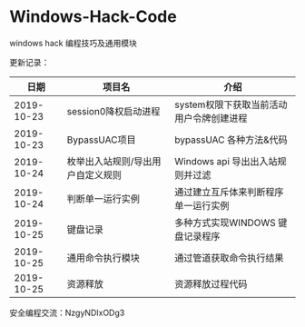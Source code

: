 # Windows-Hack-Code
 windows hack 编程技巧及通用模块

 更新记录：

日期 | 项目名 |  介绍  
-|-|-
2019-10-23 | session0降权启动进程  | system权限下获取当前活动用户令牌创建进程 |
2019-10-23 | BypassUAC项目 | bypassUAC 各种方法&代码 |
2019-10-24 | 枚举出入站规则/导出用户自定义规则 | Windows api 导出出入站规则并过滤 |
2019-10-24 | 判断单一运行实例 | 通过建立互斥体来判断程序单一运行实例 |
2019-10-25 | 键盘记录 | 多种方式实现WINDOWS 键盘记录程序 |
2019-10-25 | 通用命令执行模块 | 通过管道获取命令执行结果 |
2019-10-25 | 资源释放 | 资源释放过程代码 |

安全编程交流：NzgyNDIxODg3